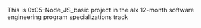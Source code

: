 This is 0x05-Node_JS_basic project in the alx 12-month software engineering program specializations track
